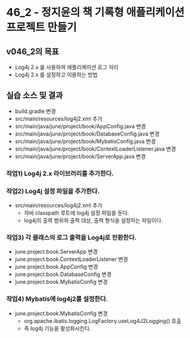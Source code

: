 # 46_2 - 정지윤의 책 기록형 애플리케이션 프로젝트 만들기

## v046_2의 목표

- Log4j 2.x 를 사용하여 애플리케이션 로그 처리
- Log4j 2.x 를 설정하고 이용하는 방법

## 실습 소스 및 결과

- build.gradle 변경
- src/main/resources/log4j2.xml 추가
- src/main/java/june/project/book/AppConfig.java 변경
- src/main/java/june/project/book/DatabaseConfig.java 변경
- src/main/java/june/project/book/MybatisConfig.java 변경
- src/main/java/june/project/book/ContextLoaderListener.java 변경
- src/main/java/june/project/book/ServerApp.java 변경

### 작업1) Log4j 2.x 라이브러리를 추가한다.

### 작업2) Log4j 설정 파일을 추가한다.

- src/main/resources/log4j2.xml 추가
  - 자바 classpath 루트에 log4j 설정 파일을 둔다.
  - log4j의 출력 범위와 출력 대상, 출력 형식을 설정하는 파일이다.
  
### 작업3) 각 클래스의 로그 출력을 Log4j로 전환한다.

- june.project.book.ServerApp 변경
- june.project.book.ContextLoaderListener 변경
- june.project.book.AppConfig 변경
- june.project.book.DatabaseConfig 변경
- june.project.book.MybatisConfig 변경

### 작업4) Mybatis에 log4j2를 설정한다.

- june.project.book.MybatisConfig 변경
  - org.apache.ibatis.logging.LogFactory.useLog4J2Logging() 호출
  - 즉 log4j 기능을 활성화시킨다.
  
